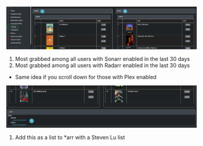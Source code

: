 ![trending-1.png](../../assets/screenshots/website/trending-1.png)

1. Most grabbed among all users with Sonarr enabled in the last 30 days
1. Most grabbed among all users with Radarr enabled in the last 30 days

- Same idea if you scroll down for those with Plex enabled

![trending-2.png](../../assets/screenshots/website/trending-2.png)

1. Add this as a list to \*arr with a Steven Lu list